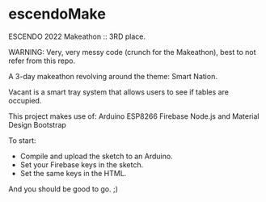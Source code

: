 # escendoMake

ESCENDO 2022 Makeathon :: 3RD place.

WARNING: Very, very messy code (crunch for the Makeathon), best to not refer from this repo. 

A 3-day makeathon revolving around the theme: Smart Nation.

Vacant is a smart tray system that allows users to see if tables are occupied. 

This project makes use of:
Arduino
ESP8266
Firebase
Node.js and Material Design Bootstrap

To start:
- Compile and upload the sketch to an Arduino.
- Set your Firebase keys in the sketch.
- Set the same keys in the HTML.

And you should be good to go. ;)

